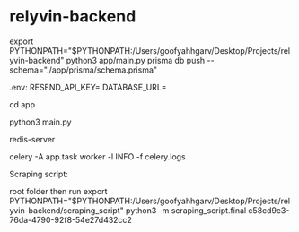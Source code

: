 # relyvin-backend

export PYTHONPATH="$PYTHONPATH:/Users/goofyahhgarv/Desktop/Projects/relyvin-backend"
python3 app/main.py
prisma db push --schema="./app/prisma/schema.prisma"

.env:
RESEND_API_KEY=
DATABASE_URL=

cd app

python3 main.py

redis-server

celery -A app.task worker -l INFO -f celery.logs

Scraping script:

root folder then run
export PYTHONPATH="$PYTHONPATH:/Users/goofyahhgarv/Desktop/Projects/relyvin-backend/scraping_script"
python3 -m scraping_script.final c58cd9c3-76da-4790-92f8-54e27d432cc2
